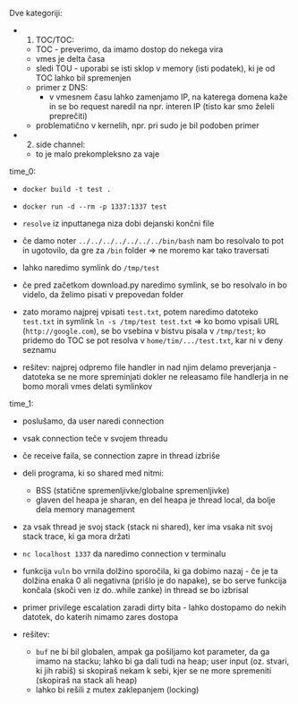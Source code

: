 Dve kategoriji:
- 1. TOC/TOC:
	- TOC - preverimo, da imamo dostop do nekega vira
	- vmes je delta časa
	- sledi TOU - uporabi se isti sklop v memory (isti podatek), ki je od TOC lahko bil spremenjen
	- primer z DNS:
		- v vmesnem času lahko zamenjamo IP, na katerega domena kaže in se bo request naredil na npr. interen IP (tisto kar smo želeli preprečiti)
	- problematično v kernelih, npr. pri sudo je bil podoben primer
- 2. side channel:
	- to je malo prekompleksno za vaje

time_0:
- `docker build -t test .`
- `docker run -d --rm -p 1337:1337 test`

- `resolve` iz inputtanega niza dobi dejanski končni file
- če damo noter `../../../../../../../bin/bash` nam bo resolvalo to pot in ugotovilo, da gre za `/bin` folder => ne moremo kar tako traversati

- lahko naredimo symlink do `/tmp/test`
- če pred začetkom download.py naredimo symlink, se bo resolvalo in bo videlo, da želimo pisati v prepovedan folder
- zato moramo najprej vpisati `test.txt`, potem naredimo datoteko `test.txt` in symlink `ln -s /tmp/test test.txt` => ko bomo vpisali URL (`http://google.com`), se bo vsebina v bistvu pisala v `/tmp/test`; ko pridemo do TOC se pot resolva v `home/tim/.../test.txt`, kar ni v deny seznamu

- rešitev: najprej odpremo file handler in nad njim delamo preverjanja - datoteka se ne more spreminjati dokler ne releasamo file handlerja in ne bomo morali vmes delati symlinkov

time_1:
- poslušamo, da user naredi connection
- vsak connection teče v svojem threadu
- če receive faila, se connection zapre in thread izbriše
- deli programa, ki so shared med nitmi:
	- BSS (statične spremenljivke/globalne spremenljivke)
	- glaven del heapa je sharan, en del heapa je thread local, da bolje dela memory management
- za vsak thread je svoj stack (stack ni shared), ker ima vsaka nit svoj stack trace, ki ga mora držati
- `nc localhost 1337` da naredimo connection v terminalu
- funkcija `vuln` bo vrnila dolžino sporočila, ki ga dobimo nazaj - če je ta dolžina enaka 0 ali negativna (prišlo je do napake), se bo serve funkcija končala (skoči ven iz do..while zanke) in thread se bo izbrisal

- primer privilege escalation zaradi dirty bita - lahko dostopamo do nekih datotek, do katerih nimamo zares dostopa

- rešitev:
	- `buf` ne bi bil globalen, ampak ga pošiljamo kot parameter, da ga imamo na stacku; lahko bi ga dali tudi na heap; user input (oz. stvari, ki jih rabiš) si skopiraš nekam k sebi, kjer se ne more spremeniti (skopiraš na stack ali heap)
	- lahko bi rešili z mutex zaklepanjem (locking)
